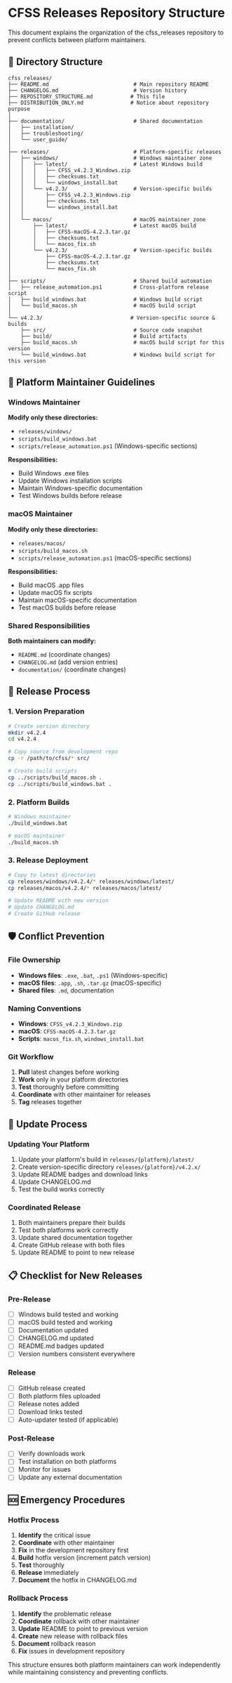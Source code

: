 # CFSS Releases Repository Structure

This document explains the organization of the cfss_releases repository to prevent conflicts between platform maintainers.

## 📁 Directory Structure

```
cfss_releases/
├── README.md                           # Main repository README
├── CHANGELOG.md                        # Version history
├── REPOSITORY_STRUCTURE.md            # This file
├── DISTRIBUTION_ONLY.md               # Notice about repository purpose
│
├── documentation/                      # Shared documentation
│   ├── installation/
│   ├── troubleshooting/
│   └── user_guide/
│
├── releases/                           # Platform-specific releases
│   ├── windows/                        # Windows maintainer zone
│   │   ├── latest/                     # Latest Windows build
│   │   │   ├── CFSS_v4.2.3_Windows.zip
│   │   │   ├── checksums.txt
│   │   │   └── windows_install.bat
│   │   └── v4.2.3/                     # Version-specific builds
│   │       ├── CFSS_v4.2.3_Windows.zip
│   │       ├── checksums.txt
│   │       └── windows_install.bat
│   │
│   └── macos/                          # macOS maintainer zone
│       ├── latest/                     # Latest macOS build
│       │   ├── CFSS-macOS-4.2.3.tar.gz
│       │   ├── checksums.txt
│       │   └── macos_fix.sh
│       └── v4.2.3/                     # Version-specific builds
│           ├── CFSS-macOS-4.2.3.tar.gz
│           ├── checksums.txt
│           └── macos_fix.sh
│
├── scripts/                            # Shared build automation
│   ├── release_automation.ps1          # Cross-platform release script
│   ├── build_windows.bat               # Windows build script
│   └── build_macos.sh                  # macOS build script
│
└── v4.2.3/                            # Version-specific source & builds
    ├── src/                            # Source code snapshot
    ├── build/                          # Build artifacts
    ├── build_macos.sh                  # macOS build script for this version
    └── build_windows.bat               # Windows build script for this version
```

## 🔧 Platform Maintainer Guidelines

### Windows Maintainer
**Modify only these directories:**
- `releases/windows/`
- `scripts/build_windows.bat`
- `scripts/release_automation.ps1` (Windows-specific sections)

**Responsibilities:**
- Build Windows .exe files
- Update Windows installation scripts
- Maintain Windows-specific documentation
- Test Windows builds before release

### macOS Maintainer  
**Modify only these directories:**
- `releases/macos/`
- `scripts/build_macos.sh`
- `scripts/release_automation.ps1` (macOS-specific sections)

**Responsibilities:**
- Build macOS .app files
- Update macOS fix scripts
- Maintain macOS-specific documentation
- Test macOS builds before release

### Shared Responsibilities
**Both maintainers can modify:**
- `README.md` (coordinate changes)
- `CHANGELOG.md` (add version entries)
- `documentation/` (coordinate changes)

## 🚀 Release Process

### 1. Version Preparation
```bash
# Create version directory
mkdir v4.2.4
cd v4.2.4

# Copy source from development repo
cp -r /path/to/cfss/* src/

# Create build scripts
cp ../scripts/build_macos.sh .
cp ../scripts/build_windows.bat .
```

### 2. Platform Builds
```bash
# Windows maintainer
./build_windows.bat

# macOS maintainer  
./build_macos.sh
```

### 3. Release Deployment
```bash
# Copy to latest directories
cp releases/windows/v4.2.4/* releases/windows/latest/
cp releases/macos/v4.2.4/* releases/macos/latest/

# Update README with new version
# Update CHANGELOG.md
# Create GitHub release
```

## 🛡️ Conflict Prevention

### File Ownership
- **Windows files**: `.exe`, `.bat`, `.ps1` (Windows-specific)
- **macOS files**: `.app`, `.sh`, `.tar.gz` (macOS-specific)
- **Shared files**: `.md`, documentation

### Naming Conventions
- **Windows**: `CFSS_v4.2.3_Windows.zip`
- **macOS**: `CFSS-macOS-4.2.3.tar.gz`
- **Scripts**: `macos_fix.sh`, `windows_install.bat`

### Git Workflow
1. **Pull** latest changes before working
2. **Work** only in your platform directories
3. **Test** thoroughly before committing
4. **Coordinate** with other maintainer for releases
5. **Tag** releases together

## 🔄 Update Process

### Updating Your Platform
1. Update your platform's build in `releases/{platform}/latest/`
2. Create version-specific directory `releases/{platform}/v4.2.x/`
3. Update README badges and download links
4. Update CHANGELOG.md
5. Test the build works correctly

### Coordinated Release
1. Both maintainers prepare their builds
2. Test both platforms work correctly
3. Update shared documentation together
4. Create GitHub release with both files
5. Update README to point to new release

## 📋 Checklist for New Releases

### Pre-Release
- [ ] Windows build tested and working
- [ ] macOS build tested and working  
- [ ] Documentation updated
- [ ] CHANGELOG.md updated
- [ ] README.md badges updated
- [ ] Version numbers consistent everywhere

### Release
- [ ] GitHub release created
- [ ] Both platform files uploaded
- [ ] Release notes added
- [ ] Download links tested
- [ ] Auto-updater tested (if applicable)

### Post-Release
- [ ] Verify downloads work
- [ ] Test installation on both platforms
- [ ] Monitor for issues
- [ ] Update any external documentation

## 🆘 Emergency Procedures

### Hotfix Process
1. **Identify** the critical issue
2. **Coordinate** with other maintainer
3. **Fix** in the development repository first
4. **Build** hotfix version (increment patch version)
5. **Test** thoroughly
6. **Release** immediately
7. **Document** the hotfix in CHANGELOG.md

### Rollback Process
1. **Identify** the problematic release
2. **Coordinate** rollback with other maintainer
3. **Update** README to point to previous version
4. **Create** new release with rollback files
5. **Document** rollback reason
6. **Fix** issues in development repository

This structure ensures both platform maintainers can work independently while maintaining consistency and preventing conflicts.
